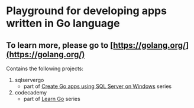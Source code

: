 # Playground for developing apps written in Go language

## To learn more, please go to [https://golang.org/](https://golang.org/)

Contains the following projects:
1. sqlservergo
   - part of [Create Go apps using SQL Server on Windows](https://www.microsoft.com/en-us/sql-server/developer-get-started/go/windows/) series 
2. codecademy
   - part of [Learn Go](https://www.codecademy.com/learn/learn-go) series